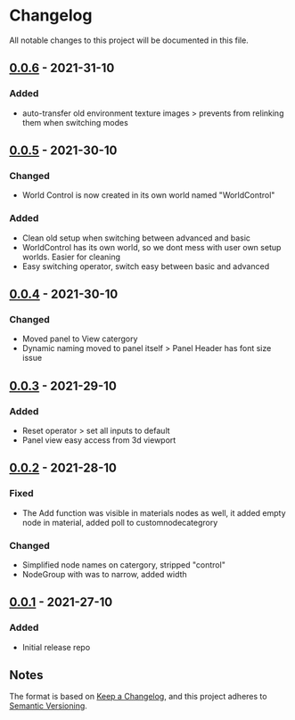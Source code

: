 # Changelog
All notable changes to this project will be documented in this file.

## [0.0.6] - 2021-31-10
### Added
- auto-transfer old environment texture images > prevents from relinking them when switching modes

## [0.0.5] - 2021-30-10
### Changed
- World Control is now created in its own world named "WorldControl"

### Added
- Clean old setup when switching between advanced and basic
- WorldControl has its own world, so we dont mess with user own setup worlds. Easier for cleaning
- Easy switching operator, switch easy between basic and advanced

## [0.0.4] - 2021-30-10
### Changed
- Moved panel to View catergory
- Dynamic naming moved to panel itself > Panel Header has font size issue

## [0.0.3] - 2021-29-10
### Added
- Reset operator > set all inputs to default
- Panel view easy access from 3d viewport

## [0.0.2] - 2021-28-10
### Fixed 
- The Add function was visible in materials nodes as well, it added empty node in material, added poll to customnodecategrory 

### Changed
- Simplified node names on catergory, stripped "control"
- NodeGroup with was to narrow, added width

## [0.0.1] - 2021-27-10
### Added 
- Initial release repo 

## Notes
The format is based on [Keep a Changelog](https://keepachangelog.com/en/1.0.0/),
and this project adheres to [Semantic Versioning](https://semver.org/spec/v2.0.0.html).
<!--### Official Rigify Info-->

[0.0.6]:https://github.com/schroef/World_Control/releases/tag/v0.0.6
[0.0.5]:https://github.com/schroef/World_Control/releases/tag/v0.0.5
[0.0.4]:https://github.com/schroef/World_Control/releases/tag/v0.0.4
[0.0.3]:https://github.com/schroef/World_Control/releases/tag/v0.0.3
[0.0.2]:https://github.com/schroef/World_Control/releases/tag/v0.0.2
[0.0.1]:https://github.com/schroef/World_Control/releases/tag/v0.0.1